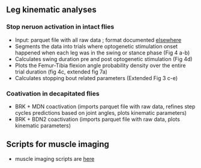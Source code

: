 ## Leg kinematic analyses 
### Stop neruon activation in intact flies 
- Input: parquet file with all raw data ; format documented [elsewhere](https://github.com/bidaye-lab/kinematics_analysis/blob/main/docs/data_structure.md)
- Segments the data into trials where optogenetic stimulation onset happened when each leg was in the swing or stance phase (Fig 4 a-b)
- Calculates swing duration pre and post optogenetic stimulation (Fig 4d)
- Plots the Femur-Tibia flexion angle probability density over the entire trial duration (fig 4c, extended fig 7a)
- Calculates stopping bout related parameters (Extended Fig 3 c-e)

### Coativation in decapitated flies
- BRK + MDN coactivation (imports parquet file with raw data, refines step cycles predictions based on joint angles, plots kinematic parameters)
- BRK + BDN2 coactivation (imports parquet file with raw data, plots kinematic parameters)

## Scripts for muscle imaging
- muscle imaging scripts are [here](https://github.com/bidaye-lab/Sapkal_et_al_2024/tree/main/Figure4/Muscle-Imaging)
